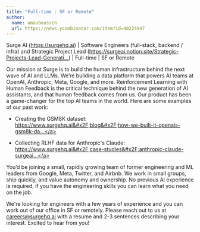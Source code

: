 ```yaml
---
title: "Full-time : SF or Remote"
author:
  name: amauboussin
  url: https://news.ycombinator.com/item?id=40224947
---
```

Surge AI (<a href="https:&#x2F;&#x2F;surgehq.ai" rel="nofollow">https:&#x2F;&#x2F;surgehq.ai</a>) | Software Engineers (full-stack, backend &#x2F; infra) and Strategic Project Lead (<a href="https:&#x2F;&#x2F;surgeai.notion.site&#x2F;Strategic-Projects-Lead-Generative-AI-455b7fb94f0d4543a00366d3154da5ec?pvs=74" rel="nofollow">https:&#x2F;&#x2F;surgeai.notion.site&#x2F;Strategic-Projects-Lead-Generati...</a>) | Full-time | SF or Remote

Our mission at Surge is to build the human infrastructure behind the next wave of AI and LLMs. We’re building a data platform that powers AI teams at OpenAI, Anthropic, Meta, Google, and more. Reinforcement Learning with Human Feedback is the critical technique behind the new generation of AI assistants, and that human feedback comes from us. Our product has been a game-changer for the top AI teams in the world. Here are some examples of our past work:

- Creating the GSM8K dataset: <a href="https:&#x2F;&#x2F;www.surgehq.ai&#x2F;blog&#x2F;how-we-built-it-openais-gsm8k-dataset-of-8500-math-problems" rel="nofollow">https:&#x2F;&#x2F;www.surgehq.ai&#x2F;blog&#x2F;how-we-built-it-openais-gsm8k-da...</a>

- Collecting RLHF data for Anthropic&#x27;s Claude: <a href="https:&#x2F;&#x2F;www.surgehq.ai&#x2F;case-studies&#x2F;anthropic-claude-surgeai-rlhf-platform" rel="nofollow">https:&#x2F;&#x2F;www.surgehq.ai&#x2F;case-studies&#x2F;anthropic-claude-surgeai...</a>

You’d be joining a small, rapidly growing team of former engineering and ML leaders from Google, Meta, Twitter, and Airbnb. We work in small groups, ship quickly, and value autonomy and ownership. No previous AI experience is required, if you have the engineering skills you can learn what you need on the job.

We&#x27;re looking for engineers with a few years of experience and you can work out of our office in SF or remotely. Please reach out to us at careers@surgehq.ai with a resume and 2-3 sentences describing your interest. Excited to hear from you!
